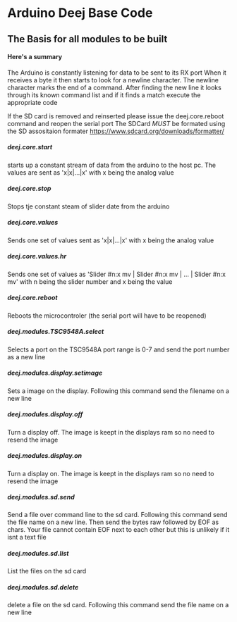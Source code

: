 # Arduino Deej Base Code
## The Basis for all modules to be built

#### Here's a summary

The Arduino is constantly listening for data to be sent to its RX port When it receives a byte it then starts to look for a newline character. The newline character marks the end of a command. After finding the new line it looks through its known command list and if it finds a match execute the appropriate code

If the SD card is removed and reinserted please issue the deej.core.reboot command and reopen the serial port
The SDCard _*MUST*_ be formated using the SD assositaion formater https://www.sdcard.org/downloads/formatter/
##### deej.core.start
starts up a constant stream of data from the arduino to the host pc. The values are sent as 'x|x|...|x' with x being the analog value
##### deej.core.stop
Stops tje constant steam of slider date from the arduino
##### deej.core.values
Sends one set of values sent as 'x|x|...|x' with x being the analog value
##### deej.core.values.hr
Sends one set of values as 'Slider #n:x mv | Slider #n:x mv | ... | Slider #n:x mv' with n being the slider number and x being the value
##### deej.core.reboot
Reboots the microcontroler (the serial port will have to be reopened)
##### deej.modules.TSC9548A.select
Selects a port on the TSC9548A port range is 0-7 and send the port number as a new line
##### deej.modules.display.setimage
Sets a image on the display. Following this command send the filename on a new line
##### deej.modules.display.off
Turn a display off. The image is keept in the displays ram so no need to resend the image
##### deej.modules.display.on
Turn a display on. The image is keept in the displays ram so no need to resend the image
##### deej.modules.sd.send
Send a file over command line to the sd card. Following this command send the file name on a new line. Then send the bytes raw followed by EOF as chars. Your file cannot contain EOF next to each other but this is unlikely if it isnt a text file
##### deej.modules.sd.list
List the files on the sd card
##### deej.modules.sd.delete
delete a file on the sd card. Following this command send the file name on a new line